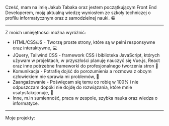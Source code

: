 <p>Cześć, mam na imię Jakub Tabaka oraz jestem początkującym Front End Developerem, moją aktualną wiedzę wyniosłem ze szkoły techniczej o profilu informatycznym oraz z samodzielnej nauki. 😀</p>
<hr>

Z moich umiejętności można wyróżnić:
- HTML/CSS/JS - Tworzę proste strony, które są w pełni responsywne oraz interaktywne, 💻
- JQuery, Tailwind CSS - framework CSS i biblioteka JavaScript, których używam w projektach, w przyszłości planuję nauczyć się Vue.js, React oraz inne potrzebne frameworki do profesjonalnego tworzenia stron 🔌
- Komunikacja - Potrafię dojść do porozumienia a rozmowa z obcym człowiekiem nie sprawia mi problemów, 🙆
- Zaangażowanie - Poświęcam się temu co robię w 100% i nie odpuszczam dopóki nie dojdę do rozwiązania, które mnie usatysfakcjonuje, 💯
- Inne, m.in sumienność, praca w zespole, szybka nauka oraz wiedza o informatyce.
<hr>
Moje projekty:


